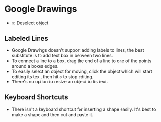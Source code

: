 # Google Drawings

- `⎋`: Deselect object

## Labeled Lines

- Google Drawings doesn't support adding labels to lines, the best substitute is to add text box in between two lines.
- To connect a line to a box, drag the end of a line to one of the points around a boxes edges.
- To easily select an object for moving, click the object which will start editing its text, then hit `⎋` to stop editing.
- There's no option to resize an object to its text.

## Keyboard Shortcuts

- There isn't a keyboard shortcut for inserting a shape easily. It's best to make a shape and then cut and paste it.

